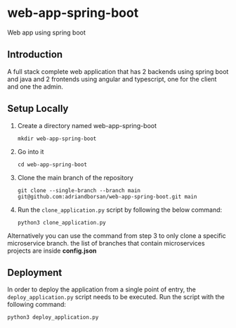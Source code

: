 # web-app-spring-boot
Web app using spring boot

## Introduction

A full stack complete web application that has 2 backends using spring boot and java and 2 frontends using angular and typescript, one for the client and one the admin.

## Setup Locally

1. Create a directory named web-app-spring-boot
    ```
    mkdir web-app-spring-boot
    ```
2. Go into it
   ```
   cd web-app-spring-boot
   ```
3. Clone the main branch of the repository
   ```
   git clone --single-branch --branch main git@github.com:adriandborsan/web-app-spring-boot.git main
   ```
4. Run the `clone_application.py` script by following the below command:
    ```
    python3 clone_application.py
    ```

Alternatively you can use the command from step 3 to only clone a specific microservice branch. the list of branches that contain microservices projects are inside **config.json**


## Deployment

In order to deploy the application from a single point of entry, the `deploy_application.py` script needs to be executed. 
Run the script with the following command:
```
python3 deploy_application.py
```
